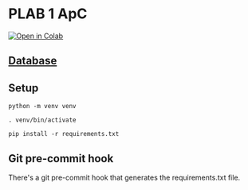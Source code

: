 # PLAB 1 ApC

[![Open in Colab](https://colab.research.google.com/assets/colab-badge.svg)](https://colab.research.google.com/github/josepmdc/ApC-PLAB1/blob/master/PLAB1.ipynb)

## [Database](https://www.kaggle.com/dongeorge/beer-consumption-sao-paulo)

## Setup
`python -m venv venv`

`. venv/bin/activate`

`pip install -r requirements.txt`

## Git pre-commit hook
There's a git pre-commit hook that generates the requirements.txt file.
